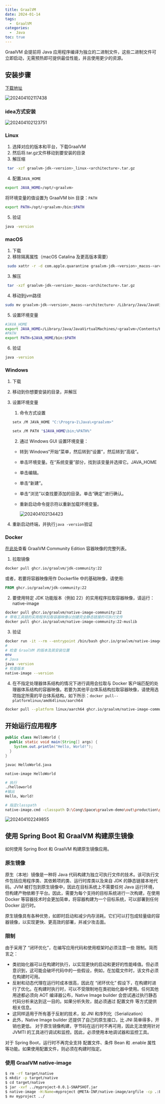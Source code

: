 ```yaml
---
title: GraalVM
date: 2024-01-14
tags:
  -  GraalVM
categories:
  -  Java
toc: true
---
```


GraalVM 会提前将 Java 应用程序编译为独立的二进制文件，这些二进制文件可立即启动，无需预热即可提供最佳性能，并且使用更少的资源。


<!-- more -->


## 安装步骤

[下载地址](https://www.graalvm.org/downloads/)

![202404102117438](https://hehunfan-1300293535.cos.ap-shanghai.myqcloud.com/img/2022/202404102117438.gif)

### idea方式安装

![202404102123751](https://hehunfan-1300293535.cos.ap-shanghai.myqcloud.com/img/2022/202404102123751.png)

### Linux

1. 选择对应的版本和平台，下载GraalVM
2. 然后将.tar.gz文件移动到要安装的目录
3. 解压缩

```bash
 tar -xzf graalvm-jdk-<version>_linux-<architecture>.tar.gz
```
4. 配置`JAVA_HOME`

```bash
export JAVA_HOME=/opt/<graalvm>
```
将环境变量的值设置为 GraalVM bin 目录：`PATH`

```bash
export PATH=/opt/<graalvm>/bin:$PATH

```

5. 验证

```bash
java -version
```

### macOS

1. 下载
2. 移除隔离属性（macOS Catalina 及更高版本需要）

```bash
 sudo xattr -r -d com.apple.quarantine graalvm-jdk-<version>_macos-<architecture>.tar.gz
```

3. 解压

```bash
 tar -xzf graalvm-jdk-<version>_macos-<architecture>.tar.gz
```

4. 移动到jvm路径

```bash
sudo mv graalvm-jdk-<version>_macos-<architecture> /Library/Java/JavaVirtualMachines
```

5. 设置环境变量

```bash
#JAVA_HOME
export JAVA_HOME=/Library/Java/JavaVirtualMachines/<graalvm>/Contents/Home
#PATH
export PATH=$JAVA_HOME/bin:$PATH
```

6. 验证

```bash
java -version
```

### Windows

1. 下载
2. 移动到你想要安装的目录，并解压
3. 设置环境变量

    1. 命令方式设置
    ```bash
    setx /M JAVA_HOME "C:\Progra~1\Java\<graalvm>"

    setx /M PATH "$JAVA_HOME\bin;%PATH%"
    ```

    2. 通过 Windows GUI 设置环境变量：

    - 转到 Windows“开始”菜单，然后转到“设置”，然后转到“高级”。
    - 单击环境变量。在“系统变量”部分，找到该变量并选择它。JAVA_HOME
    - 单击编辑。
    - 单击“新建”。
    - 单击“浏览”以查找要添加的目录。单击“确定”进行确认。
    - 重新启动命令提示符以重新加载环境变量。

        ![202404102134423](https://hehunfan-1300293535.cos.ap-shanghai.myqcloud.com/img/2022/202404102134423.png)

4. 重新启动终端，并执行`java -version`验证

### Docker

[在此处](https://github.com/graalvm/container)查看 GraalVM Community Edition 容器映像的完整列表。

1. 拉取镜像

```bash
docker pull ghcr.io/graalvm/jdk-community:22
```
或者，若要将容器映像用作 Dockerfile 中的基础映像，请使用:

```Dockerfile
FROM ghcr.io/graalvm/jdk-community:22
```

2. 要使用特定 JDK 功能版本（例如 22）的实用程序拉取容器映像，请运行：native-image

```bash
docker pull ghcr.io/graalvm/native-image-community:22
# 带有工具链的实用程序拉取容器映像以创建完全静态链接的可执行文件
docker pull ghcr.io/graalvm/native-image-community:22-muslib
```

3. 验证

```bash
docker run -it --rm --entrypoint /bin/bash ghcr.io/graalvm/native-image-community:22
# 
# 检查 GraalVM 的版本及其安装位置
env
# Java  
java -version
# 检查版本
native-image --version
```

4. 在不指定处理器体系结构的情况下进行调用会拉取与 Docker 客户端匹配的处理器体系结构的容器映像。若要为其他平台体系结构拉取容器映像，请使用选项指定所需的平台体系结构，如下所示：`docker pull--platformlinux/amd64linux/aarch64`
```bash
docker pull --platform linux/aarch64 ghcr.io/graalvm/native-image-community:22
```

## 开始运行应用程序

```java
public class HelloWorld {
  public static void main(String[] args) {
    System.out.println("Hello, World!");
  }
}

```

```bash
javac HelloWorld.java
```

```bash
native-image HelloWorld
```

```bash
# 执行
./helloworld
#输出
Hello, World!
```

```bash
# 指定classpath
native-image.cmd -classpath D:\Cong\Space\graalvm-demo\out\production\graalvm-demo com.cong.Hello
```
![202404102249855](https://hehunfan-1300293535.cos.ap-shanghai.myqcloud.com/img/2022/202404102249855.png)

## 使用 Spring Boot 和 GraalVM 构建原生镜像

如何使用 Spring Boot 和 GraalVM 构建原生镜像应用。

### 原生镜像

原生（本地）镜像是一种将 Java 代码构建为独立可执行文件的技术。该可执行文件包括应用程序类、其依赖项的类、运行时库类以及来自 JDK 的静态链接本地代码。JVM 被打包到原生镜像中，因此在目标系统上不需要任何 Java 运行环境，但构建产物依赖于平台。因此，需要为每个支持的目标系统进行一次构建，在使用 Docker 等容器技术时会更加简单，将容器构建为一个目标系统，可以部署到任何 Docker 运行时。

原生镜像具有各种优势，如即时启动和减少内存消耗。它们可以打包成轻量级的容器镜像，以实现更快、更高效的部署，并减少攻击面。

### 限制

由于采用了 “闭环优化”，在编写应用代码和使用框架时必须注意一些 限制。简而言之：

- 类初始化器可以在构建时执行，以实现更快的启动和更好的性能峰值。但必须意识到，这可能会破坏代码中的一些假设，例如，在加载文件时，该文件必须在构建时可用。
- 反射和动态代理在运行时成本很高，因此在 “闭环优化” 假设下，在构建时进行了优化。在构建时执行时，可以不受限制地在类初始化器中使用。任何其他用途都必须向 AOT 编译器公布，Native Image builder 会尝试通过执行静态代码分析来达到这一目的。如果分析失败，就必须通过 配置文件 等方式提供相关信息。
- 这同样适用于所有基于反射的技术，如 JNI 和序列化（Serialization）
- 此外，Native Image builder 还提供了自己的原生接口，比 JNI 简单得多，开销也更低。
对于原生镜像构建，字节码在运行时不再可用，因此无法使用针对 JVMTI 的工具进行调试和监控。因此，必须使用本地调试器和监控工具。

对于 Spring Boot，运行时不再完全支持 配置文件、条件 Bean 和 .enable 属性等功能。如果使用配置文件，则必须在构建时指定。


###  使用 GraalVM native-image

```bash
$ rm -rf target/native
$ mkdir -p target/native
$ cd target/native
$ jar -xvf ../myproject-0.0.1-SNAPSHOT.jar
$ native-image -H:Name=myproject @META-INF/native-image/argfile -cp .:BOOT-INF/classes:`find BOOT-INF/lib | tr '\n' ':'`
$ mv myproject ../

```